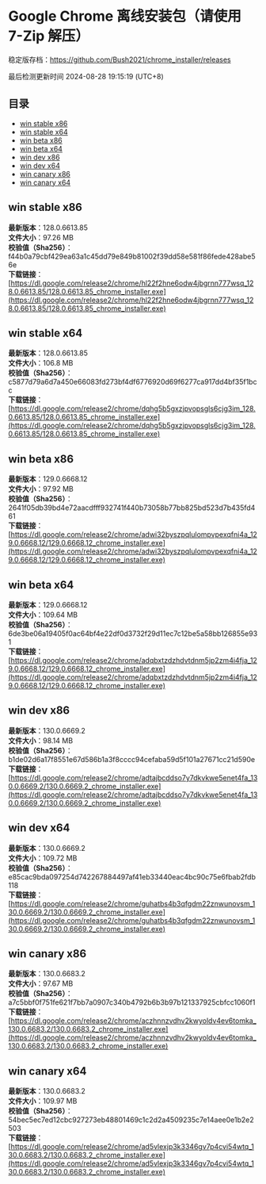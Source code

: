 # Google Chrome 离线安装包（请使用 7-Zip 解压）
稳定版存档：<https://github.com/Bush2021/chrome_installer/releases>

最后检测更新时间
2024-08-28 19:15:19 (UTC+8)


## 目录
* [win stable x86](https://github.com/Bush2021/chrome_installer?tab=readme-ov-file#win-stable-x86)
* [win stable x64](https://github.com/Bush2021/chrome_installer?tab=readme-ov-file#win-stable-x64)
* [win beta x86](https://github.com/Bush2021/chrome_installer?tab=readme-ov-file#win-beta-x86)
* [win beta x64](https://github.com/Bush2021/chrome_installer?tab=readme-ov-file#win-beta-x64)
* [win dev x86](https://github.com/Bush2021/chrome_installer?tab=readme-ov-file#win-dev-x86)
* [win dev x64](https://github.com/Bush2021/chrome_installer?tab=readme-ov-file#win-dev-x64)
* [win canary x86](https://github.com/Bush2021/chrome_installer?tab=readme-ov-file#win-canary-x86)
* [win canary x64](https://github.com/Bush2021/chrome_installer?tab=readme-ov-file#win-canary-x64)

## win stable x86
**最新版本**：128.0.6613.85  
**文件大小**：97.26 MB  
**校验值（Sha256）**：f44b0a79cbf429ea63a1c45dd79e849b81002f39dd58e581f86fede428abe56e  
**下载链接**：[https://dl.google.com/release2/chrome/hl22f2hne6odw4jbgrnn777wsq_128.0.6613.85/128.0.6613.85_chrome_installer.exe](https://dl.google.com/release2/chrome/hl22f2hne6odw4jbgrnn777wsq_128.0.6613.85/128.0.6613.85_chrome_installer.exe)  

## win stable x64
**最新版本**：128.0.6613.85  
**文件大小**：106.8 MB  
**校验值（Sha256）**：c5877d79a6d7a450e66083fd273bf4df6776920d69f6277ca917dd4bf35f1bcc  
**下载链接**：[https://dl.google.com/release2/chrome/dqhg5b5gxzjpvopsgls6cjg3im_128.0.6613.85/128.0.6613.85_chrome_installer.exe](https://dl.google.com/release2/chrome/dqhg5b5gxzjpvopsgls6cjg3im_128.0.6613.85/128.0.6613.85_chrome_installer.exe)  

## win beta x86
**最新版本**：129.0.6668.12  
**文件大小**：97.92 MB  
**校验值（Sha256）**：2641f05db39bd4e72aacdfff932741f440b73058b77bb825bd523d7b435fd461  
**下载链接**：[https://dl.google.com/release2/chrome/adwi32byszpqlulompvpexqfni4a_129.0.6668.12/129.0.6668.12_chrome_installer.exe](https://dl.google.com/release2/chrome/adwi32byszpqlulompvpexqfni4a_129.0.6668.12/129.0.6668.12_chrome_installer.exe)  

## win beta x64
**最新版本**：129.0.6668.12  
**文件大小**：109.64 MB  
**校验值（Sha256）**：6de3be06a19405f0ac64bf4e22df0d3732f29d11ec7c12be5a58bb126855e931  
**下载链接**：[https://dl.google.com/release2/chrome/adqbxtzdzhdvtdnm5jp2zm4i4fja_129.0.6668.12/129.0.6668.12_chrome_installer.exe](https://dl.google.com/release2/chrome/adqbxtzdzhdvtdnm5jp2zm4i4fja_129.0.6668.12/129.0.6668.12_chrome_installer.exe)  

## win dev x86
**最新版本**：130.0.6669.2  
**文件大小**：98.14 MB  
**校验值（Sha256）**：b1de02d6a17f8551e67d586b1a3f8cccc94cefaba59d5f101a27671cc21d590e  
**下载链接**：[https://dl.google.com/release2/chrome/adtajbcddso7y7dkvkwe5enet4fa_130.0.6669.2/130.0.6669.2_chrome_installer.exe](https://dl.google.com/release2/chrome/adtajbcddso7y7dkvkwe5enet4fa_130.0.6669.2/130.0.6669.2_chrome_installer.exe)  

## win dev x64
**最新版本**：130.0.6669.2  
**文件大小**：109.72 MB  
**校验值（Sha256）**：e85cac9bda097254d742267884497af41eb33440eac4bc90c75e6fbab2fdb118  
**下载链接**：[https://dl.google.com/release2/chrome/guhatbs4b3qfgdm22znwunovsm_130.0.6669.2/130.0.6669.2_chrome_installer.exe](https://dl.google.com/release2/chrome/guhatbs4b3qfgdm22znwunovsm_130.0.6669.2/130.0.6669.2_chrome_installer.exe)  

## win canary x86
**最新版本**：130.0.6683.2  
**文件大小**：97.67 MB  
**校验值（Sha256）**：a7c5bbf0f751fe621f7bb7a0907c340b4792b6b3b97b121337925cbfcc1060f1  
**下载链接**：[https://dl.google.com/release2/chrome/aczhnnzvdhv2kwyoldv4ev6tomka_130.0.6683.2/130.0.6683.2_chrome_installer.exe](https://dl.google.com/release2/chrome/aczhnnzvdhv2kwyoldv4ev6tomka_130.0.6683.2/130.0.6683.2_chrome_installer.exe)  

## win canary x64
**最新版本**：130.0.6683.2  
**文件大小**：109.97 MB  
**校验值（Sha256）**：54bec5ec7ed12cbc927273eb48801469c1c2d2a4509235c7e14aee0e1b2e2503  
**下载链接**：[https://dl.google.com/release2/chrome/ad5vlexjp3k3346gv7p4cvi54wtq_130.0.6683.2/130.0.6683.2_chrome_installer.exe](https://dl.google.com/release2/chrome/ad5vlexjp3k3346gv7p4cvi54wtq_130.0.6683.2/130.0.6683.2_chrome_installer.exe)  

